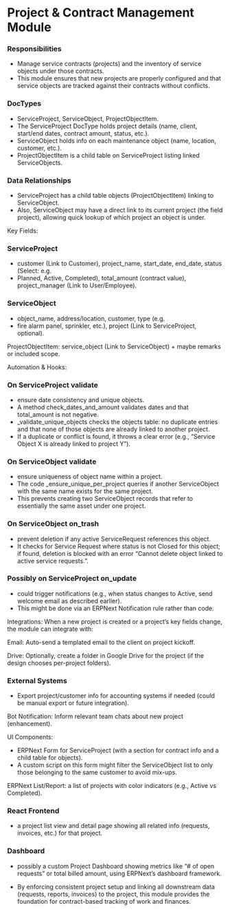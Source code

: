 # Project & Contract Management Module

### Responsibilities

- Manage service contracts (projects) and the inventory of service objects under those contracts.
- This module ensures that new projects are properly configured and that service objects are tracked against their contracts without conflicts.

### DocTypes

- ServiceProject, ServiceObject, ProjectObjectItem.
- The ServiceProject DocType holds project details (name, client, start/end dates, contract amount, status, etc.).
- ServiceObject holds info on each maintenance object (name, location, customer, etc.).
- ProjectObjectItem is a child table on ServiceProject listing linked ServiceObjects.

### Data Relationships

- ServiceProject has a child table objects (ProjectObjectItem) linking to ServiceObject.
- Also, ServiceObject may have a direct link to its current project (the field project), allowing quick lookup of which project an object is under.

Key Fields:

### ServiceProject

- customer (Link to Customer), project_name, start_date, end_date, status (Select: e.g.
- Planned, Active, Completed), total_amount (contract value), project_manager (Link to User/Employee).

### ServiceObject

- object_name, address/location, customer, type (e.g.
- fire alarm panel, sprinkler, etc.), project (Link to ServiceProject, optional).

ProjectObjectItem: service_object (Link to ServiceObject) + maybe remarks or included scope.

Automation & Hooks:

### On ServiceProject validate

- ensure date consistency and unique objects.
- A method check_dates_and_amount validates dates and that total_amount is not negative.
- _validate_unique_objects checks the objects table: no duplicate entries and that none of those objects are already linked to another project.
- If a duplicate or conflict is found, it throws a clear error (e.g., “Service Object X is already linked to project Y”).

### On ServiceObject validate

- ensure uniqueness of object name within a project.
- The code _ensure_unique_per_project queries if another ServiceObject with the same name exists for the same project.
- This prevents creating two ServiceObject records that refer to essentially the same asset under one project.

### On ServiceObject on_trash

- prevent deletion if any active ServiceRequest references this object.
- It checks for Service Request where status is not Closed for this object; if found, deletion is blocked with an error “Cannot delete object linked to active service requests.”.

### Possibly on ServiceProject on_update

- could trigger notifications (e.g., when status changes to Active, send welcome email as described earlier).
- This might be done via an ERPNext Notification rule rather than code.

Integrations: When a new project is created or a project’s key fields change, the module can integrate with:

Email: Auto-send a templated email to the client on project kickoff.

Drive: Optionally, create a folder in Google Drive for the project (if the design chooses per-project folders).

### External Systems

- Export project/customer info for accounting systems if needed (could be manual export or future integration).

Bot Notification: Inform relevant team chats about new project (enhancement).

UI Components:

- ERPNext Form for ServiceProject (with a section for contract info and a child table for objects).
- A custom script on this form might filter the ServiceObject list to only those belonging to the same customer to avoid mix-ups.

ERPNext List/Report: a list of projects with color indicators (e.g., Active vs Completed).

### React Frontend

- a project list view and detail page showing all related info (requests, invoices, etc.) for that project.

### Dashboard

- possibly a custom Project Dashboard showing metrics like “# of open requests” or total billed amount, using ERPNext’s dashboard framework.

- By enforcing consistent project setup and linking all downstream data (requests, reports, invoices) to the project, this module provides the foundation for contract-based tracking of work and finances.
